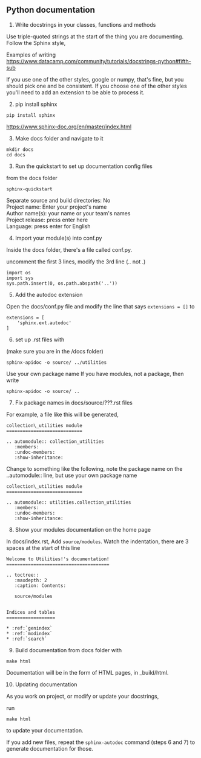 ## Python documentation

1. Write docstrings in your classes, functions and methods

Use triple-quoted strings at the start of the thing you are documenting. Follow the Sphinx style, 

Examples of writing 
https://www.datacamp.com/community/tutorials/docstrings-python#fifth-sub

If you use one of the other styles, google or numpy, that's fine, but you should pick one and be consistent. If you choose one of the other styles you'll need to add an extension to be able to process it. 

2. pip install sphinx

`pip install sphinx`

https://www.sphinx-doc.org/en/master/index.html

3. Make docs folder and navigate to it

```
mkdir docs
cd docs 
```

3. Run the quickstart to set up documentation config files

from the docs folder 

`sphinx-quickstart`

Separate source and build directories: No  
Project name: Enter your project's name  
Author name(s): your name or your team's names  
Project release: press enter here  
Language: press enter for English  


4. Import your module(s) into conf.py

Inside the docs folder, there's a file called conf.py.

uncomment the first 3 lines, modify the 3rd line (.. not .) 

```
import os
import sys
sys.path.insert(0, os.path.abspath('..'))
```

5. Add the autodoc extension

Open the docs/conf.py file and modify the line that says `extensions = []` to 

```
extensions = [
    'sphinx.ext.autodoc'
]
```


6. set up .rst files with

(make sure you are in the /docs folder)

`sphinx-apidoc -o source/ ../utilities`

Use your own package name 
If you have modules, not a package, then write 

`sphinx-apidoc -o source/ ..`


7. Fix package names in docs/source/???.rst files 

For example, a file like this will be generated,

```
collection\_utilities module
============================

.. automodule:: collection_utilities
   :members:
   :undoc-members:
   :show-inheritance:
```

Change to something like the following, note the package name on the ..automodule:: line, but use your own package name  

```
collection\_utilities module
============================

.. automodule:: utilities.collection_utilities
   :members:
   :undoc-members:
   :show-inheritance:
```

8.  Show your modules documentation on the home page

In docs/index.rst, Add `source/modules`. Watch the indentation, there are 3 spaces at the start of this line

```
Welcome to Utilities!'s documentation!
======================================

.. toctree::
   :maxdepth: 2
   :caption: Contents:
   
   source/modules


Indices and tables
==================

* :ref:`genindex`
* :ref:`modindex`
* :ref:`search`
```


9. Build documentation from docs folder with 

`make html`

Documentation will be in the form of HTML pages, in _build/html.


10. Updating documentation

As you work on project, or modify or update your docstrings,

run 

`make html`

to update your documentation.

If you add new files, repeat the `sphinx-autodoc` command (steps 6 and 7) to generate documentation for those. 


